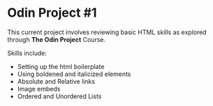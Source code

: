 # Odin Project #1

This current project involves reviewing basic HTML skills as explored through **The Odin Project** Course.

Skills include:

- Setting up the html boilerplate
- Using boldened and italicized elements
- Absolute and Relative links
- Image embeds
- Ordered and Unordered Lists
